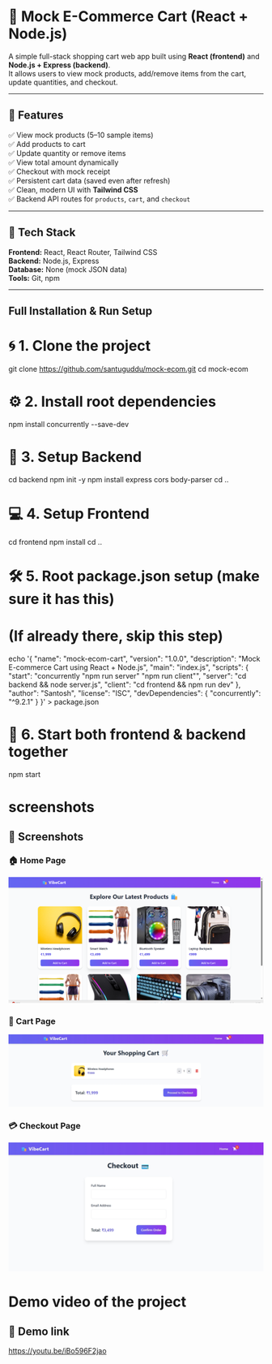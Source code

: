 # 🛒 Mock E-Commerce Cart (React + Node.js)

A simple full-stack shopping cart web app built using **React (frontend)** and **Node.js + Express (backend)**.  
It allows users to view mock products, add/remove items from the cart, update quantities, and checkout.

---

## 🚀 Features

✅ View mock products (5–10 sample items)  
✅ Add products to cart  
✅ Update quantity or remove items  
✅ View total amount dynamically  
✅ Checkout with mock receipt  
✅ Persistent cart data (saved even after refresh)  
✅ Clean, modern UI with **Tailwind CSS**  
✅ Backend API routes for `products`, `cart`, and `checkout`  

---

## 🧩 Tech Stack

**Frontend:** React, React Router, Tailwind CSS  
**Backend:** Node.js, Express  
**Database:** None (mock JSON data)  
**Tools:** Git, npm

---

## Full Installation & Run Setup

# 🌀 1. Clone the project
git clone https://github.com/santuguddu/mock-ecom.git
cd mock-ecom

# ⚙️ 2. Install root dependencies
npm install concurrently --save-dev

# 🧠 3. Setup Backend
cd backend
npm init -y
npm install express cors body-parser
cd ..

# 💻 4. Setup Frontend
cd frontend
npm install
cd ..

# 🛠️ 5. Root package.json setup (make sure it has this)
# (If already there, skip this step)
echo '{
  "name": "mock-ecom-cart",
  "version": "1.0.0",
  "description": "Mock E-commerce Cart using React + Node.js",
  "main": "index.js",
  "scripts": {
    "start": "concurrently \"npm run server\" \"npm run client\"",
    "server": "cd backend && node server.js",
    "client": "cd frontend && npm run dev"
  },
  "author": "Santosh",
  "license": "ISC",
  "devDependencies": {
    "concurrently": "^9.2.1"
  }
}' > package.json

# 🚀 6. Start both frontend & backend together
npm start


# screenshots

## 📸 Screenshots

### 🏠 Home Page
![Home Page](./screenshots/home.png)

### 🛒 Cart Page
![Cart Page](./screenshots/cart.png)

### 💳 Checkout Page
![Checkout Page](./screenshots/checkout.png)



# Demo video of the project 

## 🎥 Demo link 

https://youtu.be/iBo596F2jao






